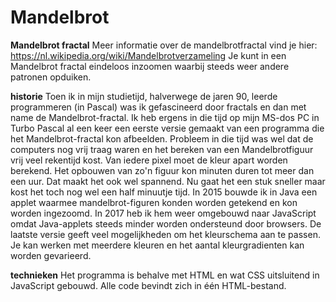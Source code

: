 # Mandelbrot

<b>Mandelbrot fractal</b>
Meer informatie over de mandelbrotfractal vind je hier: https://nl.wikipedia.org/wiki/Mandelbrotverzameling Je kunt in een 
Mandelbrot fractal eindeloos inzoomen waarbij steeds weer andere patronen opduiken. 

<b>historie</b>
Toen ik in mijn studietijd, halverwege de jaren 90, leerde programmeren (in Pascal) was ik gefascineerd door fractals en 
dan met name de Mandelbrot-fractal. Ik heb ergens in die tijd op mijn MS-dos PC in Turbo Pascal al een keer een eerste 
versie gemaakt van een programma die het Mandelbrot-fractal kon afbeelden. Probleem in die tijd was wel dat de computers 
nog vrij traag waren en het bereken van een Mandelbrotfiguur vrij veel rekentijd kost. Van iedere pixel moet de kleur 
apart worden berekend. Het opbouwen van zo'n figuur kon minuten duren tot meer dan een uur. Dat maakt het ook wel spannend. 
Nu gaat het een stuk sneller maar kost het toch nog wel een half minuutje tijd. In 2015 bouwde ik in Java een applet waarmee 
mandelbrot-figuren konden worden getekend en kon worden ingezoomd. In 2017 heb ik hem weer omgebouwd naar JavaScript 
omdat Java-applets steeds minder worden ondersteund door browsers. De laatste versie geeft veel mogelijkheden om het
kleurschema aan te passen. Je kan werken met meerdere kleuren en het aantal kleurgradienten kan worden gevarieerd.

<b>technieken</b>
Het programma is behalve met HTML en wat CSS uitsluitend in JavaScript gebouwd. Alle code bevindt zich in één HTML-bestand.




